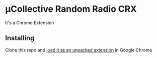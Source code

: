 # µCollective Random Radio CRX
It's a Chrome Extension

## Installing
Clone this repo and [load it as an unpacked extension](https://developer.chrome.com/extensions/getstarted#unpacked) in Google Chrome
